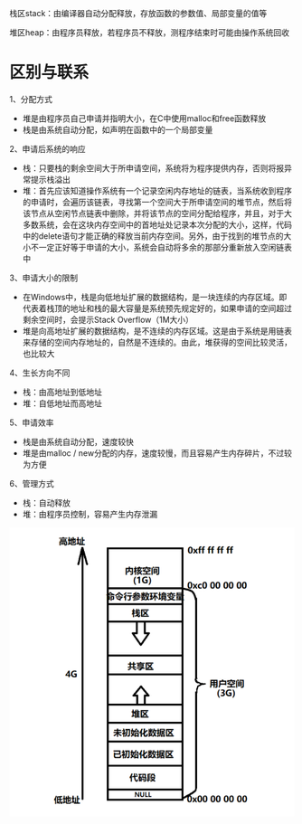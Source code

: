 栈区stack：由编译器自动分配释放，存放函数的参数值、局部变量的值等

堆区heap：由程序员释放，若程序员不释放，测程序结束时可能由操作系统回收

# 区别与联系
1、分配方式
+ 堆是由程序员自己申请并指明大小，在C中使用malloc和free函数释放
+ 栈是由系统自动分配，如声明在函数中的一个局部变量

2、申请后系统的响应
+ 栈：只要栈的剩余空间大于所申请空间，系统将为程序提供内存，否则将报异常提示栈溢出
+ 堆：首先应该知道操作系统有一个记录空闲内存地址的链表，当系统收到程序的申请时，会遍历该链表，寻找第一个空间大于所申请空间的堆节点，然后将该节点从空闲节点链表中删除，并将该节点的空间分配给程序，并且，对于大多数系统，会在这块内存空间中的首地址处记录本次分配的大小，这样，代码中的delete语句才能正确的释放当前内存空间。另外，由于找到的堆节点的大小不一定正好等于申请的大小，系统会自动将多余的那部分重新放入空闲链表中

3、申请大小的限制
+ 在Windows中，栈是向低地址扩展的数据结构，是一块连续的内存区域。即代表着栈顶的地址和栈的最大容量是系统预先规定好的，如果申请的空间超过剩余空间时，会提示Stack Overflow（1M大小）
+ 堆是向高地址扩展的数据结构，是不连续的内存区域。这是由于系统是用链表来存储的空间内存地址的，自然是不连续的。由此，堆获得的空间比较灵活，也比较大

4、生长方向不同
+ 栈：由高地址到低地址
+ 堆：自低地址而高地址

5、申请效率
+ 栈是由系统自动分配，速度较快
+ 堆是由malloc / new分配的内存，速度较慢，而且容易产生内存碎片，不过较为方便

6、管理方式
+ 栈：自动释放
+ 堆：由程序员控制，容易产生内存泄漏

![1583766527553](./image/1583766527553.png)
